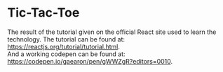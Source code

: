 # Tic-Tac-Toe
The result of the tutorial given on the official React site used to learn the technology.
The tutorial can be found at: https://reactjs.org/tutorial/tutorial.html.  
And a working codepen can be found at: https://codepen.io/gaearon/pen/gWWZgR?editors=0010.
